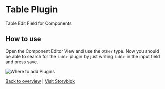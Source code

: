 # Table Plugin
Table Edit Field for Components

## How to use

Open the Component Editor View and use the `Other` type. Now you should be able to search for the `table` plugin by just writing `table` in the input field and press save.

![Where to add Plugins](https://a.storyblok.com/f/40039/40f6e6b955/bildschirmfoto-2016-12-20-um-09-15-01.png)

[Back to overview](https://storyblok-plugins.github.io/) | [Visit Storyblok](https://storyblok.com)
